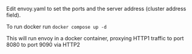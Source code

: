 Edit envoy.yaml to set the ports and the server address (cluster address field).


To run docker run `docker compose up -d`

This will run envoy in a docker container, proxying HTTP1 traffic to port 8080 to port 9090 via HTTP2
